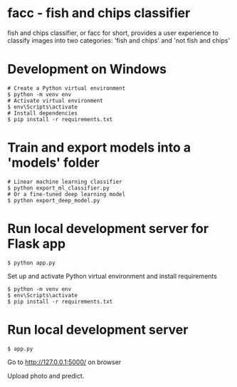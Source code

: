 # facc - fish and chips classifier

fish and chips classifier, or facc for short, provides a user experience to classify images into two categories: 'fish and chips' and 'not fish and chips'

# Development on Windows

```shell
# Create a Python virtual environment
$ python -m venv env
# Activate virtual environment
$ env\Scripts\activate
# Install dependencies
$ pip install -r requirements.txt
```

# Train and export models into a 'models' folder

```shell
# Linear machine learning classifier
$ python export_ml_classifier.py
# Or a fine-tuned deep learning model
$ python export_deep_model.py
```

# Run local development server for Flask app

```shell
$ python app.py
```

Set up and activate Python virtual environment and install requirements

```shell
$ python -m venv env
$ env\Scripts\activate
$ pip install -r requirements.txt
```

# Run local development server

```shell
$ app.py
```

Go to http://127.0.0.1:5000/ on browser

Upload photo and predict.
